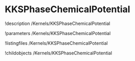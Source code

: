 <!-- MOOSE Documentation Stub: Remove this when content is added. -->

# KKSPhaseChemicalPotential
!description /Kernels/KKSPhaseChemicalPotential

!parameters /Kernels/KKSPhaseChemicalPotential

!listingfiles /Kernels/KKSPhaseChemicalPotential

!childobjects /Kernels/KKSPhaseChemicalPotential

